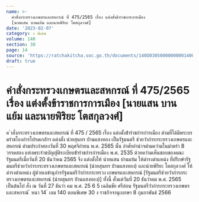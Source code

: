 ```yaml
---
name: >-
  คำสั่งกระทรวงเกษตรและสหกรณ์ ที่ 475/2565 เรื่อง แต่งตั้งข้าราชการการเมือง
  [นายแสน บานแย้ม และนายพิริยะ โตสกุลวงศ์]
date: '2023-02-07'
category: ง พิเศษ
volume: 140
section: 30
page: 14
source: 'https://ratchakitcha.soc.go.th/documents/140D030S0000000001400.pdf'
draft: true
---
```


# คำสั่งกระทรวงเกษตรและสหกรณ์ ที่ 475/2565 เรื่อง แต่งตั้งข้าราชการการเมือง [นายแสน บานแย้ม และนายพิริยะ โตสกุลวงศ์]

ค ําสั่งกระทรวงเกษตรและสหกรณ์ ที่ 475 / 2565 เรื่อง แต่งตั้งข้ํารําชกํารกํารเมือง ตํามที่ได้มีพระบรมรําชโองกํารโปรดเกล้ําฯ แต่งตั้ง นํายสุนทร ปํานแสงทอง เป็นรัฐมนตรี ช่วยว่ํากํารกระทรวงเกษตรและสหกรณ์ ตํามประกําศลงวันที่ 30 พฤศจิกํายน พ.ศ. 2565 นั้น อําศัยอํานําจตํามควํามในมําตรํา 8 วรรคสอง แห่งพระรําชบัญญัติระเบียบข้ํารําชกํารกํารเมือง พ.ศ. 2535 ด้วยควํามเห็นชอบของคณะรัฐมนตรีเมื่อวันที่ 20 ธันวําคม 2565 จึง แต่งตั้งให้ นํายแสน บํานแย้ม ให้ดํารงตําแหน่ง ที่ปรึกษํารัฐมนตรีช่วยว่ํากํารกระทรวงเกษตรและสหกรณ์ (นํายสุนทร ปํานแสงทอง) และนํายพิริยะ โตสกุลวงศ์ ให้ดํารงตําแหน่ง ผู้ช่วยเลขํานุกํารรัฐมนตรีว่ํากํารกระทรวง เกษตรและสหกรณ์ [รัฐมนตรีช่วยว่ํากํารกระทรวงเกษตรและสหกรณ์ (นํายสุนทร ปํานแสงทอง)] ทั้งนี้ ตั้งแต่วันที่ 20 ธันวําคม พ.ศ. 2565 เป็นต้นไป สั่ง ณ วันที่ 27 ธันวํา คม พ.ศ. 25 6 5 เฉลิมชัย ศรีอ่อน รัฐมนตรีว่ํากํารกระทรวงเกษตรและสหกรณ์ ้ หนา 14 ่ เลม 140 ตอนพิเศษ 30 ง ราชกิจจานุเบกษา 8 กุมภาพันธ์ 2566
